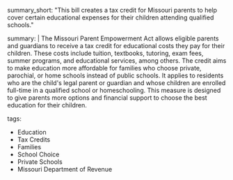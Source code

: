 summary_short: "This bill creates a tax credit for Missouri parents to help cover certain educational expenses for their children attending qualified schools."

summary: |
  The Missouri Parent Empowerment Act allows eligible parents and guardians to receive a tax credit for educational costs they pay for their children. These costs include tuition, textbooks, tutoring, exam fees, summer programs, and educational services, among others. The credit aims to make education more affordable for families who choose private, parochial, or home schools instead of public schools. It applies to residents who are the child's legal parent or guardian and whose children are enrolled full-time in a qualified school or homeschooling. This measure is designed to give parents more options and financial support to choose the best education for their children.

tags:
  - Education
  - Tax Credits
  - Families
  - School Choice
  - Private Schools
  - Missouri Department of Revenue
